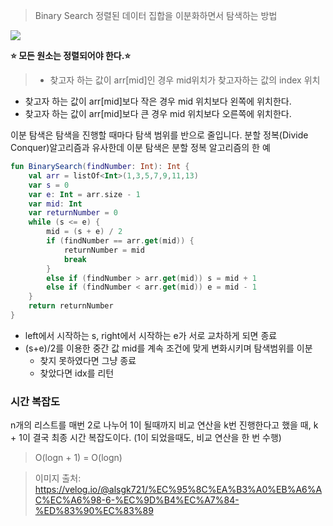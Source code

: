 > Binary Search
정렬된 데이터 집합을 이분화하면서 탐색하는 방법

![](https://velog.velcdn.com/images/hyom/post/61cdc2e7-79e4-494e-8c1d-7603a58b869f/image.png)

**⭐️ 모든 원소는 정렬되어야 한다.⭐️**

> - 찾고자 하는 값이 arr[mid]인 경우 mid위치가 찾고자하는 값의 index 위치
- 찾고자 하는 값이 arr[mid]보다 작은 경우 mid 위치보다 왼쪽에 위치한다.
- 찾고자 하는 값이 arr[mid]보다 큰 경우 mid 위치보다 오른쪽에 위치한다.

 이분 탐색은 탐색을 진행할 때마다 탐색 범위를 반으로 줄입니다. 분할 정복(Divide Conquer)알고리즘과 유사한데 이분 탐색은 분할 정복 알고리즘의 한 예


``` kotlin
fun BinarySearch(findNumber: Int): Int {
    val arr = listOf<Int>(1,3,5,7,9,11,13)
    var s = 0
    var e: Int = arr.size - 1
    var mid: Int
    var returnNumber = 0
    while (s <= e) {
        mid = (s + e) / 2
        if (findNumber == arr.get(mid)) {
            returnNumber = mid
            break
        }
        else if (findNumber > arr.get(mid)) s = mid + 1
        else if (findNumber < arr.get(mid)) e = mid - 1
    }
    return returnNumber
}
```
- left에서 시작하는 s, right에서 시작하는 e가 서로 교차하게 되면 종료
- (s+e)/2를 이용한 중간 값 mid를 계속 조건에 맞게 변화시키며 탐색범위를 이분
  - 찾지 못하였다면 그냥 종료
  - 찾았다면 idx를 리턴

### 시간 복잡도
n개의 리스트를 매번 2로 나누어 1이 될때까지 비교 연산을 k번 진행한다고 했을 때, k + 1이 결국 최종 시간 복잡도이다. (1이 되었을때도, 비교 연산을 한 번 수행)
> O(logn + 1) = O(logn)


> 이미지 출처: https://velog.io/@alsgk721/%EC%95%8C%EA%B3%A0%EB%A6%AC%EC%A6%98-6-%EC%9D%B4%EC%A7%84-%ED%83%90%EC%83%89
